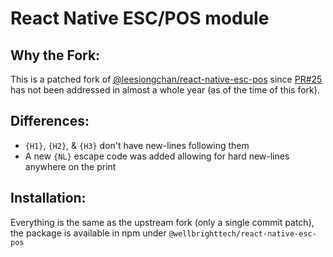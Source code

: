 # React Native ESC/POS module

## Why the Fork:

This is a patched fork of [@leesiongchan/react-native-esc-pos](https://github.com/leesiongchan/react-native-esc-pos) since [PR#25](https://github.com/leesiongchan/react-native-esc-pos/pull/25) has not been addressed in almost a whole year (as of the time of this fork).

## Differences:
* `{H1}`, `{H2}`, & `{H3}` don't have new-lines following them
* A new `{NL}` escape code was added allowing for hard new-lines anywhere on the print

## Installation:

Everything is the same as the upstream fork (only a single commit patch), the package is available in npm under `@wellbrighttech/react-native-esc-pos`